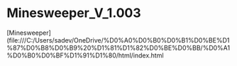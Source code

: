 # Minesweeper_V_1.003
[Minesweeper](file:///C:/Users/sadev/OneDrive/%D0%A0%D0%B0%D0%B1%D0%BE%D1%87%D0%B8%D0%B9%20%D1%81%D1%82%D0%BE%D0%BB/%D0%A1%D0%B0%D0%BF%D1%91%D1%80/html/index.html
